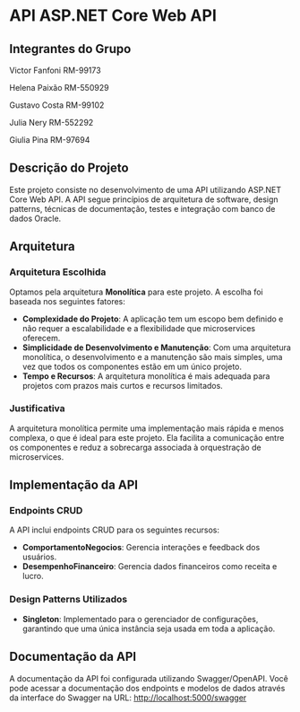 # API ASP.NET Core Web API

## Integrantes do Grupo
Victor Fanfoni RM-99173

Helena Paixão RM-550929

Gustavo Costa RM-99102

Julia Nery RM-552292

Giulia Pina RM-97694


## Descrição do Projeto
Este projeto consiste no desenvolvimento de uma API utilizando ASP.NET Core Web API. A API segue princípios de arquitetura de software, design patterns, técnicas de documentação, testes e integração com banco de dados Oracle.

## Arquitetura

### Arquitetura Escolhida
Optamos pela arquitetura **Monolítica** para este projeto. A escolha foi baseada nos seguintes fatores:
- **Complexidade do Projeto**: A aplicação tem um escopo bem definido e não requer a escalabilidade e a flexibilidade que microservices oferecem.
- **Simplicidade de Desenvolvimento e Manutenção**: Com uma arquitetura monolítica, o desenvolvimento e a manutenção são mais simples, uma vez que todos os componentes estão em um único projeto.
- **Tempo e Recursos**: A arquitetura monolítica é mais adequada para projetos com prazos mais curtos e recursos limitados.

### Justificativa
A arquitetura monolítica permite uma implementação mais rápida e menos complexa, o que é ideal para este projeto. Ela facilita a comunicação entre os componentes e reduz a sobrecarga associada à orquestração de microservices.

## Implementação da API

### Endpoints CRUD
A API inclui endpoints CRUD para os seguintes recursos:
- **ComportamentoNegocios**: Gerencia interações e feedback dos usuários.
- **DesempenhoFinanceiro**: Gerencia dados financeiros como receita e lucro.

### Design Patterns Utilizados
- **Singleton**: Implementado para o gerenciador de configurações, garantindo que uma única instância seja usada em toda a aplicação.
  
## Documentação da API

A documentação da API foi configurada utilizando Swagger/OpenAPI. Você pode acessar a documentação dos endpoints e modelos de dados através da interface do Swagger na URL: [http://localhost:5000/swagger](http://localhost:5000/swagger)

